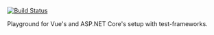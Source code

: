 [![Build Status](https://dev.azure.com/gh-gfoidl/AzureDevOpsTest/_apis/build/status/Vue_Server_Test?branchName=master)](https://dev.azure.com/gh-gfoidl/AzureDevOpsTest/_build/latest?definitionId=34&branchName=master)

Playground for Vue's and ASP.NET Core's setup with test-frameworks.
